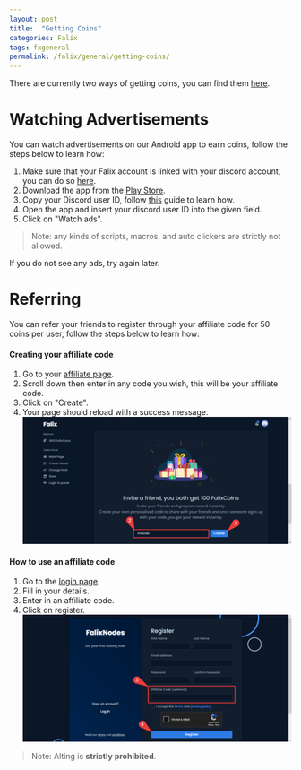 ```yaml
---
layout: post
title:  "Getting Coins"
categories: Falix
tags: fxgeneral
permalink: /falix/general/getting-coins/
---
```


There are currently two ways of getting coins, you can find them [here](https://client.falixnodes.net/coins).

# Watching Advertisements
You can watch advertisements on our Android app to earn coins, follow the steps below to learn how:

1. Make sure that your Falix account is linked with your discord account, you can do so [here](https://client.falixnodes.net/profile/settings).
2. Download the app from the [Play Store](https://play.google.com/store/apps/details?id=net.falixnodes.falixcoins).
3. Copy your Discord user ID, follow [this](https://support.discord.com/hc/en-us/articles/206346498) guide to learn how.
4. Open the app and insert your discord user ID into the given field.
5. Click on "Watch ads".

> Note: any kinds of scripts, macros, and auto clickers are strictly not allowed.

If you do not see any ads, try again later.

# Referring
You can refer your friends to register through your affiliate code for 50 coins per user, follow the steps below to learn how:

#### Creating your affiliate code

1. Go to your [affiliate page](https://client.falixnodes.net/affiliate/link).
2. Scroll down then enter in any code you wish, this will be your affiliate code.
3. Click on "Create".
4. Your page should reload with a success message.
![image](../../../assets/images/posts/falix/earning-coins/making-affiliate-code.png)

#### How to use an affiliate code

1. Go to the [login page](https://client.falixnodes.net/auth/register).
2. Fill in your details.
3. Enter in an affiliate code.
4. Click on register.
![image](../../../assets/images/posts/falix/earning-coins/using-affiliate-code.png)

> Note: Alting is **strictly prohibited**.